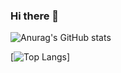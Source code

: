 ### Hi there 👋

![Anurag's GitHub stats](https://github-readme-stats.vercel.app/api?username=eduardburlacu&theme=radical&show_icons=true) 

[![Top Langs](https://github-readme-stats.vercel.app/api/top-langs/?username=eduardburlacu&theme=radical)]


<!--
**eduardburlacu/eduardburlacu** is a ✨ _special_ ✨ repository because its `README.md` (this file) appears on your GitHub profile.

Here are some ideas to get you started:

- 🔭 I’m currently working on ...
- 🌱 I’m currently learning ...
- 👯 I’m looking to collaborate on ...
- 🤔 I’m looking for help with ...
- 💬 Ask me about ...
- 📫 How to reach me: ...
- 😄 Pronouns: ...
- ⚡ Fun fact: ...
-->
